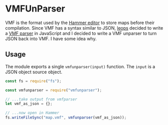 # VMFUnParser

VMF is the format used by the [Hammer editor](https://developer.valvesoftware.com/wiki/Valve_Hammer_Editor) to store maps before their
compilation. Since VMF has a syntax similar to JSON, [leops](https://github.com/leops) decided to write a [VMF
parser](https://www.npmjs.com/package/vmfunparser) in JavaScript and I decided to write a VMF unparser to turn JSON back into VMF. I have some idea why.

## Usage

The module exports a single `vmfunparser(input)` function. The `input` is a
JSON object source object.

```js
const fs = require("fs");

const vmfunparser = require("vmfunparser");

// ...take output from vmfparser
let vmf_as_json = {};

// ...now open in Hammer
fs.writeFileSync("map.vmf", vmfunparser(vmf_as_json));
```
